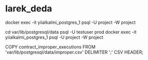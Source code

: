 # larek_deda

docker exec -it yiialkalmi_postgres_1 psql -U project -W project

cd var/lib/postgresql/data
psql -U testuser prod
docker exec -it yiialkalmi_postgres_1 psql -U project -W project

COPY contract_improper_executions FROM 'var/lib/postgresql/data/improper.csv' DELIMITER ';' CSV HEADER;
